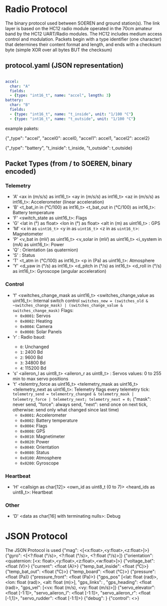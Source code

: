 # Radio Protocol

The binary protocol used between SOEREN and ground station(s).
The link layer is based on the HC12 radio module operated in the 70cm amateur band by the HC12 UART/Radio modules.
The HC12 includes medium access control and modulation.
Packets begin with a type identifier (one character) that determines their content format and length, and ends with a checksum byte (simple XOR over all bytes BUT the checksum)

## protocol.yaml (JSON representation)

```yaml

accel:
  char: "A"
  fields:
  - {type: "int16_t", name: "accel", length: 3}
battery:
  char: "B"
  fields:
  - {type: "int16_t", name: "t_inside", unit: "1/100 °C"}
  - {type: "int16_t", name: "t_outside", unit: "1/100 °C"}

``` 

example pakets:

{"_type": "accel", "accel0": accel0, "accel1": accel1, "accel2": accel2}

{"_type": "battery", "t_inside": t_inside, "t_outside": t_outside}


## Packet Types (from / to SOEREN, binary encoded)
 
### Telemetry
 - 'A' <ax in (m/s/s) as int16_t> <ay in (m/s/s) as int16_t> <az in (m/s/s) as int16_t>: Accelerometer (linear acceleration)
 - 'B' <t_bat_in in (°C/100) as int16_t> <t_bat_out in (°C/100) as int16_t>: Battery temperature
 - 'F' <switch_state as uint16_t>: Flags
 - 'G' <lat in (°) as float> <lon in (°) as float> <alt in (m) as uint16_t> <links as uint8_t> <yaw in as> <velocity in as>: GPS
 - 'M' <x in as `uint16_t`> <y in as `uint16_t`> <z in as `uint16_t`>: Magnetometer
 - 'P' <v_bat in (mV) as uint16_t> <v_solar in (mV) as uint16_t> <i_system in (mA) as uint16_t>: Power
 - 'Q' <x as float> <y as float> <z as float> <w as float>: Orientation (as quaternion)
 - 'S' <state as uint8_t> <switches as uint16_t>: Status
 - 'T' <t_atm in (°C/100) as int16_t> <p in (Pa) as uint16_t>: Atmosphere
 - 'Y' <d_yaw in (°/s) as int16_t> <d_pitch in (°/s) as int16_t> <d_roll in (°/s) as int16_t>: Gyroscope (angular acceleration)

### Control
 - 'f' <switches_change_mask as uint16_t> <switches_change_value as uint16_t>: Internal switch control
 	`switches_new = (switches_old & ~switches_change_mask) | (switches_change_value & switches_change_mask)`
 	Flags:
 	- `0x0001`: Servos
 	- `0x0002`: Heating
 	- `0x0004`: Camera
 	- `0x0008`: Solar Panels
 - 'r' <baud as uint8_t> <channel as uint8_t> <power as uint8_t>: Radio
 	baud:
 	- `0`: Unchanged
 	- `1`: 2400 Bd
 	- `2`: 9600 Bd
 	- `3`: 34800 Bd
 	- `4`: 115200 Bd
 - 's' <aileron_l as uint8_t> <aileron_r as uint8_t> <rudder as uint8_t> <elevator as uint8_t>: Servos
 	values: 0 to 255 min to max servo positions
 - 't' <telemtry_force as uint16_t> <telemetry_mask as uint16_t> <telemetry_next as uint16_t>: Telemetry flags
 	every telemetry tick: `telemetry_send = telementry_changed & telemetry_mask | telemetry_force | telemetry_next; telemetry_next = 0;` ("mask": never send, "force": always send, "next": send once on next tick, otherwise: send only what changed since last time)
 	- `0x0001`: Accelerometer
 	- `0x0002`: Battery temperature
 	- `0x0004`: Flags
 	- `0x0008`: GPS
 	- `0x0010`: Magnetimeter
 	- `0x0020`: Power
 	- `0x0040`: Orientation
 	- `0x0080`: Status
 	- `0x0100`: Atmosphere
 	- `0x0200`: Gyroscope

### Heartbeat
 - 'H' <callsign as char[12]> <own_id as uint8_t (0 to 7)> <heard_ids as uint8_t>: Heartbeat

### Other
 - 'D' <data as char[16] with terminating nulls>: Debug

# JSON Protocol

The JSON Protocol is used 
{"mag": <[<x:float>,<y:float>,<z:float>]>}
{"gyro": <[<?:float (°/s)>, <?:float (°/s)>, <?:float (°/s)>]}
{"orientation": <quaternion: [<x: float>,<y:float>,<z:float>,<w:float>]>}
{"voltage_bat": <float (V)>}
{"current": <float (A)>}
{"temp_bat_inside": <float (°C)>}
{"temp_bat_out": <float (°C)>}
{"temp_board": <float (°C)>}
{"pressure": <float (Pa)}
{"pressure_front": <float (Pa)>}
{"gps_pos" [<lat: float (rad)>, <lon: float (rad)>, <alt: float (m)>], "gps_links": <int>, "gps_heading": <float (rad)>, "gps_vel": [<vx: float (m/s), <vy: float (m/s)>]}
{"servo_elevator": <float [-1:1]>, "servo_aileron_l": <float [-1:1]>, "servo_aileron_r": <float [-1,1]>, "servo_rudder": <float [-1:1]>}
{"debug": <str>}
{"control": <>}

